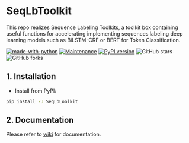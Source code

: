 # SeqLbToolkit

This repo realizes Sequence Labeling Toolkits, a toolkit box containing useful functions for accelerating implementing sequences labeling deep learning models such as BiLSTM-CRF or BERT for Token Classification.

[![made-with-python](https://img.shields.io/badge/Made%20with-Python-1f425f.svg?color=purple)](https://www.python.org/)
[![Maintenance](https://img.shields.io/badge/Maintained%3F-yes-green.svg)](https://github.com/Yinghao-Li/seqlbtoolkit/)
[![PyPI version](https://badge.fury.io/py/SeqLbToolkit.svg)](https://badge.fury.io/py/SeqLbToolkit)
![GitHub stars](https://img.shields.io/github/stars/Yinghao-Li/seqlbtoolkit.svg?color=gold)
![GitHub forks](https://img.shields.io/github/forks/Yinghao-Li/seqlbtoolkit?color=9cf)

## 1. Installation

- Install from PyPI:
```bash
pip install -U SeqLbLoolkit
```

## 2. Documentation

Please refer to [wiki](https://github.com/Yinghao-Li/seqlbtoolkit/wiki) for documentation.
